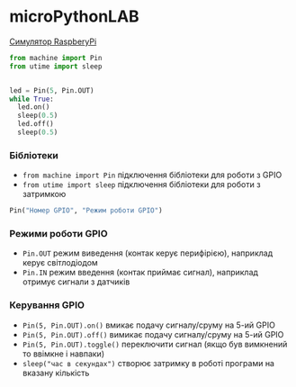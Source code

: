 # microPythonLAB

[Симулятор RaspberyPi](https://wokwi.com/projects/300504213470839309)
```python
from machine import Pin
from utime import sleep


led = Pin(5, Pin.OUT)
while True:
  led.on()
  sleep(0.5)
  led.off()
  sleep(0.5)
```
### Бібліотеки
* `from machine import Pin` підключення бібліотеки для роботи з GPIO
* `from utime import sleep` підключення бібліотеки для роботи з затримкою

```python
Pin("Номер GPIO", "Режим роботи GPIO")
```
### Режими роботи GPIO
* `Pin.OUT` режим виведення (контак керує перифірією), наприклад керує світлодіодом
* `Pin.IN` режим введення (контак приймає сигнал), наприклад отримує сигнали з датчиків

### Керування GPIO
* `Pin(5, Pin.OUT).on()` вмикає подачу сигналу/сруму на 5-ий GPIO
* `Pin(5, Pin.OUT).off()` вимикає подачу сигналу/сруму на 5-ий GPIO
* `Pin(5, Pin.OUT).toggle()` переключити сигнал (якщо був вимкнений то ввімкне і навпаки)
* `sleep("час в секундах")` створює затримку в роботі програми на вказану кількість

